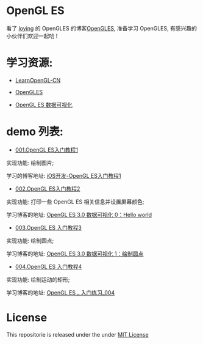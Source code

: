 #  OpenGL ES

看了 [loying](https://github.com/loyinglin) 的 OpenGLES 的博客[OpenGLES](https://www.jianshu.com/nb/2135411), 准备学习 OpenGLES, 有感兴趣的小伙伴们欢迎一起哈 !

# 学习资源:

- [ LearnOpenGL-CN](https://learnopengl-cn.github.io)

- [OpenGLES](https://www.jianshu.com/nb/2135411)

- [OpenGL ES 数据可视化](https://www.jianshu.com/c/6c651855b047)

# demo 列表:

- [001.OpenGL ES入门教程1](https://github.com/liuzhongning/NNLearn_OpenGLES/tree/master/001.OpenGL%20ES%20入门教程1)

实现功能: 绘制图片; 

学习的博客地址: [iOS开发-OpenGL ES入门教程1](https://www.jianshu.com/p/750fde1d8b6a)

- [002.OpenGL ES入门教程2](https://github.com/liuzhongning/NNLearn_OpenGLES/tree/master/002.OpenGL%20ES%20入门教程2)

实现功能: 打印一些 OpenGL ES 相关信息并设置屏幕颜色; 

学习博客的地址: [OpenGL ES 3.0 数据可视化 0：Hello world](https://www.jianshu.com/p/9ece99f1adda)

- [003.OpenGL ES 入门教程3](https://github.com/liuzhongning/NNLearn_OpenGLES/tree/master/003.OpenGL%20ES%20入门教程3)

实现功能: 绘制圆点;

学习博客的地址: [OpenGL ES 3.0 数据可视化 1：绘制圆点](https://www.jianshu.com/p/80dff12b57b7)

- [004.OpenGL ES 入门教程4](https://github.com/liuzhongning/NNLearn_OpenGLES/tree/master/004.OpenGL%20ES%20入门教程4)

实现功能: 绘制运动的矩形; 

学习博客的地址: [OpenGL ES _ 入门练习_004](https://www.jianshu.com/p/1ca30e9387dd)

# License

This repositorie is released under the under [MIT License](https://github.com/liuzhongning/NNLearn_OpenGLES/blob/master/LICENSE)
